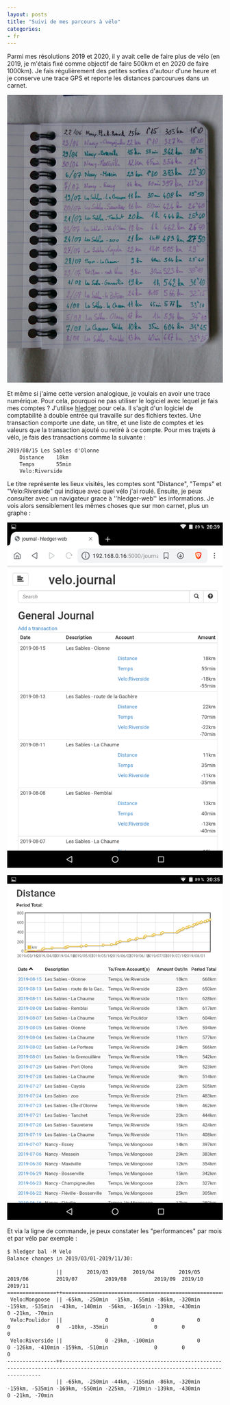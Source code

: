 ```yaml
---
layout: posts
title: "Suivi de mes parcours à vélo"
categories:
- fr
---
```


Parmi mes résolutions 2019 et 2020, il y avait celle de faire plus de vélo (en 2019, je m'étais fixé comme objectif de faire 500km et en 2020 de faire 1000km). Je fais régulièrement des petites sorties d'autour d'une heure et je conserve une trace GPS et reporte les distances parcourues dans un carnet.

![page de carnet](/images/IMG_20190818_202641.jpg)

Et même si j'aime cette version analogique, je voulais en avoir une trace numérique.
Pour cela, pourquoi ne pas utiliser le logiciel avec lequel je fais mes comptes ?
J'utilise [hledger](hledger.org) pour cela.
Il s'agit d'un logiciel de comptabilité à double entrée qui travaille sur des fichiers textes.
Une transaction comporte une date, un titre, et une liste de comptes et les valeurs que la transaction ajouté ou retiré à ce compte.
Pour mes trajets à vélo, je fais des transactions comme la suivante :

    2019/08/15 Les Sables d'Olonne
        Distance    18km
        Temps       55min
        Velo:Riverside

Le titre représente les lieux visités, les comptes sont "Distance", "Temps" et "Velo:Riverside" qui indique avec quel vélo j'ai roulé.
Ensuite, je peux consulter avec un navigateur grace à ''hledger-web'' les informations.
Je vois alors sensiblement les mêmes choses que sur mon carnet, plus un graphe :

![Screenshot_hledger](/images/Screenshot_20190818-203907.png)

![Graphe hledger web](/images/Screenshot_20190818-203508.png)

Et via la ligne de commande, je peux constater les "performances" par mois et par vélo par exemple :

    $ hledger bal -M Velo
    Balance changes in 2019/03/01-2019/11/30:

                    ||        2019/03        2019/04        2019/05         2019/06         2019/07         2019/08         2019/09  2019/10       2019/11 
    ================++=====================================================================================================================================
     Velo:Mongoose  || -65km, -250min  -15km, -55min -86km, -320min -159km, -535min  -43km, -140min  -56km, -165min -139km, -430min        0 -21km, -70min 
     Velo:Poulidor  ||              0              0              0               0               0   -10km, -35min               0        0             0 
     Velo:Riverside ||              0 -29km, -100min              0               0 -126km, -410min -159km, -510min               0        0             0 
    ----------------++-------------------------------------------------------------------------------------------------------------------------------------
                    || -65km, -250min -44km, -155min -86km, -320min -159km, -535min -169km, -550min -225km, -710min -139km, -430min        0 -21km, -70min 

